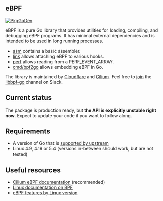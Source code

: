 eBPF
-------
[![PkgGoDev](https://pkg.go.dev/badge/github.com/cilium/ebpf)](https://pkg.go.dev/github.com/cilium/ebpf)

eBPF is a pure Go library that provides utilities for loading, compiling, and debugging eBPF programs. It has minimal external dependencies and is intended to be used in long running processes.

* [asm](https://pkg.go.dev/github.com/cilium/ebpf/asm) contains a basic assembler.
* [link](https://pkg.go.dev/github.com/cilium/ebpf/link) allows attaching eBPF to various hooks.
* [perf](https://pkg.go.dev/github.com/cilium/ebpf/perf) allows reading from a PERF_EVENT_ARRAY.
* [cmd/bpf2go](https://pkg.go.dev/github.com/cilium/ebpf/cmd/bpf2go) allows embedding eBPF in Go.

The library is maintained by [Cloudflare](https://www.cloudflare.com) and [Cilium](https://www.cilium.io). Feel free to [join](https://cilium.herokuapp.com/) the [libbpf-go](https://cilium.slack.com/messages/libbpf-go) channel on Slack.

## Current status

The package is production ready, but **the API is explicitly unstable
right now**. Expect to update your code if you want to follow along.

## Requirements

* A version of Go that is [supported by upstream](https://golang.org/doc/devel/release.html#policy)
* Linux 4.9, 4.19 or 5.4 (versions in-between should work, but are not tested)

## Useful resources

* [Cilium eBPF documentation](https://docs.cilium.io/en/latest/bpf/#bpf-guide) (recommended)
* [Linux documentation on BPF](http://elixir.free-electrons.com/linux/latest/source/Documentation/networking/filter.txt)
* [eBPF features by Linux version](https://github.com/iovisor/bcc/blob/master/docs/kernel-versions.md)
